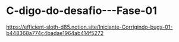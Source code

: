 # C-digo-do-desafio---Fase-01
https://efficient-sloth-d85.notion.site/Iniciante-Corrigindo-bugs-01-b448368a774c4badae1964ab414f5272

